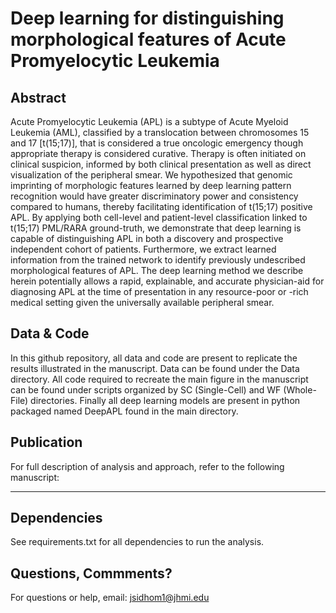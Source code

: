 # Deep learning for distinguishing morphological features of Acute Promyelocytic Leukemia

## Abstract
Acute Promyelocytic Leukemia (APL) is a subtype of Acute Myeloid Leukemia (AML), classified by a translocation between chromosomes 15 and 17 [t(15;17)], that is considered a true oncologic emergency though appropriate therapy is considered curative. Therapy is often initiated on clinical suspicion, informed by both clinical presentation as well as direct visualization of the peripheral smear. We hypothesized that genomic imprinting of morphologic features learned by deep learning pattern recognition would have greater discriminatory power and consistency compared to humans, thereby facilitating identification of t(15;17) positive APL. By applying both cell-level and patient-level classification linked to t(15;17) PML/RARA ground-truth, we demonstrate that deep learning is capable of distinguishing APL in both a discovery and prospective independent cohort of patients. Furthermore, we extract learned information from the trained network to identify previously undescribed morphological features of APL. The deep learning method we describe herein potentially allows a rapid, explainable, and accurate physician-aid for diagnosing APL at the time of presentation in any resource-poor or -rich medical setting given the universally available peripheral smear.

## Data & Code
In this github repository, all data and code are present to replicate the results illustrated in the manuscript. Data can be found under the Data directory. All code required to recreate the main figure in the manuscript can be found under scripts organized by SC (Single-Cell) and WF (Whole-File) directories. Finally all deep learning models are present in python packaged named DeepAPL found in the main directory.

## Publication
For full description of analysis and approach, refer to the following manuscript:

***

## Dependencies
See requirements.txt for all dependencies to run the analysis.

## Questions, Commments?
For questions or help, email: jsidhom1@jhmi.edu